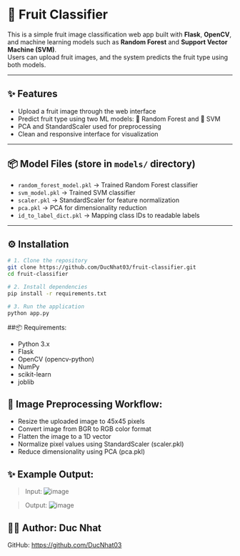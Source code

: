 # 🍎 Fruit Classifier

This is a simple fruit image classification web app built with **Flask**, **OpenCV**, and machine learning models such as **Random Forest** and **Support Vector Machine (SVM)**.  
Users can upload fruit images, and the system predicts the fruit type using both models.

---

## ✨ Features

- Upload a fruit image through the web interface  
- Predict fruit type using two ML models: 🌳 Random Forest and 🤖 SVM  
- PCA and StandardScaler used for preprocessing  
- Clean and responsive interface for visualization  

---

## 📦 Model Files (store in `models/` directory)

- `random_forest_model.pkl` → Trained Random Forest classifier  
- `svm_model.pkl` → Trained SVM classifier  
- `scaler.pkl` → StandardScaler for feature normalization  
- `pca.pkl` → PCA for dimensionality reduction  
- `id_to_label_dict.pkl` → Mapping class IDs to readable labels  

---

## ⚙️ Installation

```bash
# 1. Clone the repository
git clone https://github.com/DucNhat03/fruit-classifier.git
cd fruit-classifier

# 2. Install dependencies
pip install -r requirements.txt

# 3. Run the application
python app.py
```
##📦 Requirements:
- Python 3.x
- Flask
- OpenCV (opencv-python)
- NumPy
- scikit-learn
- joblib

## 📸 Image Preprocessing Workflow:
- Resize the uploaded image to 45x45 pixels
- Convert image from BGR to RGB color format
- Flatten the image to a 1D vector
- Normalize pixel values using StandardScaler (scaler.pkl)
- Reduce dimensionality using PCA (pca.pkl)

## ✨ Example Output:
> Input:
![image](https://github.com/user-attachments/assets/8fc7e0ff-e2d9-4a29-b25b-3f9e7247556f)

> Output:
![image](https://github.com/user-attachments/assets/610726ec-672d-4d74-a2e8-0bef8dc23ed7)



## 🙋‍♂️ Author: Duc Nhat
GitHub: https://github.com/DucNhat03
